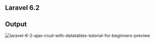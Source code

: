 ## Laravel 6.2

## Output
![laravel-6-2-ajax-crud-with-datatables-tutorial-for-beginners-preview](https://user-images.githubusercontent.com/13184472/68018309-038e7200-fcc3-11e9-92bc-2400738d5159.gif)
